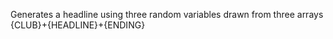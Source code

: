 Generates a headline using three random variables drawn from three arrays
{CLUB}+{HEADLINE}+{ENDING}
